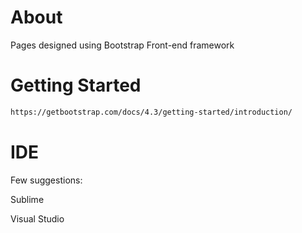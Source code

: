 # About
Pages designed using Bootstrap Front-end framework

# Getting Started
```bash
https://getbootstrap.com/docs/4.3/getting-started/introduction/
```

# IDE
Few suggestions:

Sublime

Visual Studio

